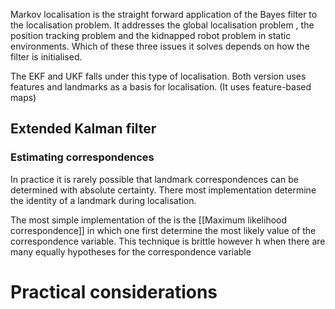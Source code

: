 Markov localisation is the straight forward application of the Bayes filter to the localisation problem. It addresses the global localisation problem , the position tracking problem and the kidnapped robot problem in static environments. Which of these three issues it solves depends on how the filter is initialised.

The EKF and UKF falls under this type of localisation. Both version uses features and landmarks as a basis for localisation. (It uses feature-based maps)
## Extended Kalman filter
### Estimating correspondences
In practice it is rarely possible that landmark correspondences can be determined with absolute certainty. There most implementation determine the identity of a landmark during localisation.

The most simple implementation of the is the [[Maximum likelihood correspondence]] in which one first determine the most likely value of the correspondence variable. This technique is brittle however h when there are many equally hypotheses for the correspondence variable
# Practical considerations
